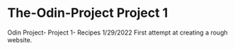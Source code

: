 # The-Odin-Project Project 1

Odin Project- Project 1- Recipes
1/29/2022
First attempt at creating a rough website. 
